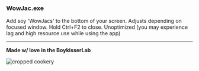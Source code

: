 ### WowJac.exe

Add soy 'WowJacs' to the bottom of your screen.
Adjusts depending on focused window.
Hold Ctrl+F2 to close.
Unoptimized (you may experience lag and high resource use while using the app)

___

**Made w/ love in the BoykisserLab**

![cropped cookery](https://github.com/user-attachments/assets/41300894-e1a5-4ed2-ac5b-2532002170b2)
